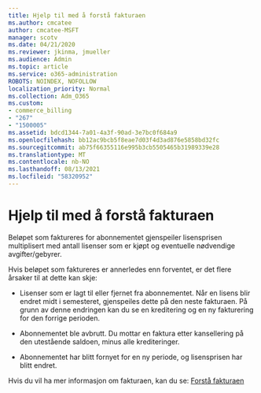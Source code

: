 ```yaml
---
title: Hjelp til med å forstå fakturaen
ms.author: cmcatee
author: cmcatee-MSFT
manager: scotv
ms.date: 04/21/2020
ms.reviewer: jkinma, jmueller
ms.audience: Admin
ms.topic: article
ms.service: o365-administration
ROBOTS: NOINDEX, NOFOLLOW
localization_priority: Normal
ms.collection: Adm_O365
ms.custom:
- commerce_billing
- "267"
- "1500005"
ms.assetid: bdcd1344-7a01-4a3f-90ad-3e7bc0f684a9
ms.openlocfilehash: bb12ac9bcb5f8eae7d03f4d3ad876e5858bd32fc
ms.sourcegitcommit: ab75f66355116e995b3cb5505465b31989339e28
ms.translationtype: MT
ms.contentlocale: nb-NO
ms.lasthandoff: 08/13/2021
ms.locfileid: "58320952"
---
```

# <a name="help-understanding-your-bill"></a>Hjelp til med å forstå fakturaen

Beløpet som faktureres for abonnementet gjenspeiler lisensprisen multiplisert med antall lisenser som er kjøpt og eventuelle nødvendige avgifter/gebyrer.
  
Hvis beløpet som faktureres er annerledes enn forventet, er det flere årsaker til at dette kan skje:
  
- Lisenser som er lagt til eller fjernet fra abonnementet. Når en lisens blir endret midt i semesteret, gjenspeiles dette på den neste fakturaen. På grunn av denne endringen kan du se en kreditering og en ny fakturering for den forrige perioden.

- Abonnementet ble avbrutt. Du mottar en faktura etter kansellering på den utestående saldoen, minus alle krediteringer.

- Abonnementet har blitt fornyet for en ny periode, og lisensprisen har blitt endret.

Hvis du vil ha mer informasjon om fakturaen, kan du se: [Forstå fakturaen](https://docs.microsoft.com/microsoft-365/commerce/billing-and-payments/understand-your-invoice2)